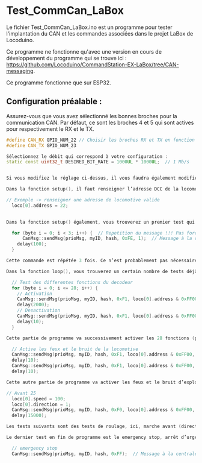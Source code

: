 # Test_CommCan_LaBox

 Le fichier Test_CommCan_LaBox.ino est un programme pour tester l'implantation du CAN et les commandes associées dans le projet LaBox de Locoduino. 

Ce programme ne fonctionne qu'avec une version en cours de développement du programme qui se trouve ici : https://github.com/Locoduino/CommandStation-EX-LaBox/tree/CAN-messaging.

Ce programme fonctionne que sur ESP32.

## Configuration préalable :

Assurez-vous que vous avez sélectionné les bonnes broches pour la communication CAN. Par défaut, ce sont les broches 4 et 5 qui sont actives pour respectivement le RX et le TX.
```cpp
#define CAN_RX GPIO_NUM_22 // Choisir les broches RX et TX en fonction de votre montage
#define CAN_TX GPIO_NUM_23

Sélectionnez le débit qui correspond à votre configuration :
static const uint32_t DESIRED_BIT_RATE = 1000UL * 1000UL;  // 1 Mb/s


Si vous modifiez le réglage ci-dessus, il vous faudra également modifier le programme de LaBox et configurer le débit à la même valeur.

Dans la fonction setup(), il faut renseigner l’adresse DCC de la locomotive que vous utiliserez pour les tests. Ici, nous avons choisi l’adresse 22.

// Exemple -> renseigner une adresse de locomotive valide
  loco[0].address = 22;
  

Dans la fonction setup() également, vous trouverez un premier test qui est la mise sous tension de LaBox :

  for (byte i = 0; i < 3; i++) {  // Repetition du message !!! Pas forcement nécessaire
      CanMsg::sendMsg(prioMsg, myID, hash, 0xFE, 1);  // Message à la centrale DCC++
    delay(100);
  }

Cette commande est répétée 3 fois. Ce n’est probablement pas nécessaire, mais il s’agit d’un programme de test.

Dans la fonction loop(), vous trouverez un certain nombre de tests déjà programmés. Les commentaires associés sont assez explicites pour que vous vous y retrouviez facilement.

  // Test des differentes fonctions du decodeur
  for (byte i = 0; i <= 28; i++) {
    // Activation
    CanMsg::sendMsg(prioMsg, myID, hash, 0xF1, loco[0].address & 0xFF00, loco[0].address & 0x00FF, i, 1);  // Message à la centrale DCC++
    delay(2000);
    // Desactivation
    CanMsg::sendMsg(prioMsg, myID, hash, 0xF1, loco[0].address & 0xFF00, loco[0].address & 0x00FF, i, 0);  // Message à la centrale DCC++
    delay(10);
  }

Cette partie de programme va successivement activer les 28 fonctions (potentielles) du décodeur. 9a a été l’occasion pour moi d’entendre certains bruitages pour la première fois !

  // Active les feux et le bruit de la locomotive
  CanMsg::sendMsg(prioMsg, myID, hash, 0xF1, loco[0].address & 0xFF00, loco[0].address & 0x00FF, 0, 1);  // Message à la centrale DCC++
  delay(10);
  CanMsg::sendMsg(prioMsg, myID, hash, 0xF1, loco[0].address & 0xFF00, loco[0].address & 0x00FF, 1, 1);  // Message à la centrale DCC++
  delay(10);

Cette autre partie de programme va activer les feux et le bruit d’exploitation pour le reste des tests.

// Avant 25
  loco[0].speed = 100;
  loco[0].direction = 1;
  CanMsg::sendMsg(prioMsg, myID, hash, 0xF0, loco[0].address & 0xFF00, loco[0].address & 0x00FF, loco[0].speed, loco[0].direction);  // Message à la centrale DCC++
  delay(15000);

Les tests suivants sont des tests de roulage, ici, marche avant (direction = 1) à la vitesse de 100 (sur 126) et ce pendant 15 secondes.

Le dernier test en fin de programme est le emergency stop, arrêt d’urgence qui s’applique à toutes les locomotives présentent sur le réseau

  // emergency stop
  CanMsg::sendMsg(prioMsg, myID, hash, 0xFF);  // Message à la centrale DCC++
